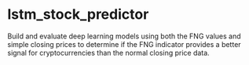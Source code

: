 # lstm_stock_predictor
Build and evaluate deep learning models using both the FNG values and simple closing prices to determine if the FNG indicator provides a better signal for cryptocurrencies than the normal closing price data.
